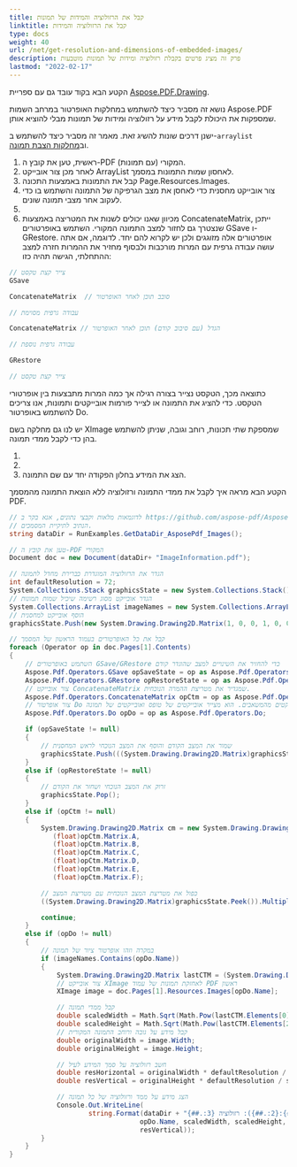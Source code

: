 ```yaml
---
title: קבל את הרזולוציה והמידות של תמונות
linktitle: קבל את הרזולוציה והמידות
type: docs
weight: 40
url: /net/get-resolution-and-dimensions-of-embedded-images/
description: פרק זה מציג פרטים בקבלת רזולוציה ומידות של תמונות מוטבעות
lastmod: "2022-02-17"
---
```

<script type="application/ld+json">
{
    "@context": "https://schema.org",
    "@type": "TechArticle",
    "headline": "קבל את הרזולוציה והמידות של תמונות",
    "alternativeHeadline": "איך לקבל רזולוציה ומידות של תמונות מוטבעות",
    "author": {
        "@type": "Person",
        "name":"Anastasiia Holub",
        "givenName": "Anastasiia",
        "familyName": "Holub",
        "url":"https://www.linkedin.com/in/anastasiia-holub-750430225/"
    },
    "genre": "יצירת מסמכי PDF",
    "keywords": "pdf, c#, קבל רזולוציה, קבל מידות",
    "wordcount": "302",
    "proficiencyLevel":"מתחיל",
    "publisher": {
        "@type": "Organization",
        "name": "צוות מסמכי Aspose.PDF",
        "url": "https://products.aspose.com/pdf",
        "logo": "https://www.aspose.cloud/templates/aspose/img/products/pdf/aspose_pdf-for-net.svg",
        "alternateName": "Aspose",
        "sameAs": [
            "https://facebook.com/aspose.pdf/",
            "https://twitter.com/asposepdf",
            "https://www.youtube.com/channel/UCmV9sEg_QWYPi6BJJs7ELOg/featured",
            "https://www.linkedin.com/company/aspose",
            "https://stackoverflow.com/questions/tagged/aspose",
            "https://aspose.quora.com/",
            "https://aspose.github.io/"
        ],
        "contactPoint": [
            {
                "@type": "ContactPoint",
                "telephone": "+1 903 306 1676",
                "contactType": "sales",
                "areaServed": "US",
                "availableLanguage": "en"
            },
            {
                "@type": "ContactPoint",
                "telephone": "+44 141 628 8900",
                "contactType": "sales",
                "areaServed": "GB",
                "availableLanguage": "en"
            },
            {
                "@type": "ContactPoint",
                "telephone": "+61 2 8006 6987",
                "contactType": "sales",
                "areaServed": "AU",
                "availableLanguage": "en"
            }
        ]
    },
    "url": "/net/get-resolution-and-dimensions-of-embedded-images/",
    "mainEntityOfPage": {
        "@type": "WebPage",
        "@id": "/net/get-resolution-and-dimensions-of-embedded-images/"
    },
    "dateModified": "2022-02-04",
    "description": "פרק זה מציג פרטים בקבלת רזולוציה ומידות של תמונות מוטבעות"
}
</script>
הקטע הבא בקוד עובד גם עם ספריית [Aspose.PDF.Drawing](/pdf/net/drawing/).

נושא זה מסביר כיצד להשתמש במחלקות האופרטור במרחב השמות Aspose.PDF שמספקות את היכולת לקבל מידע על רזולוציה ומידות של תמונות מבלי להוציא אותן.

ישנן דרכים שונות להשיג זאת. מאמר זה מסביר כיצד להשתמש ב-`arraylist` וב[מחלקות הצבת תמונה](https://reference.aspose.com/pdf/net/aspose.pdf/imageplacement).

1. ראשית, טען את קובץ ה-PDF המקורי (עם תמונות).
1. לאחר מכן צור אובייקט ArrayList לאחסון שמות התמונות במסמך.
1. קבל את התמונות באמצעות התכונה Page.Resources.Images.
1. צור אובייקט מחסנית כדי לאחסן את מצב הגרפיקה של התמונה והשתמש בו כדי לעקוב אחר מצבי תמונה שונים.
1.
1. מכיוון שאנו יכולים לשנות את המטריצה באמצעות ConcatenateMatrix, ייתכן שנצטרך גם לחזור למצב התמונה המקורי. השתמש באופרטורים GSave ו-GRestore. אופרטורים אלה מזוגגים ולכן יש לקרוא להם יחד. לדוגמה, אם אתה עושה עבודה גרפית עם המרות מורכבות ולבסוף מחזיר את ההמרות חזרה למצב ההתחלתי, הגישה תהיה כזו:

```csharp
// צייר קצת טקסט
GSave

ConcatenateMatrix  // סובב תוכן לאחר האופרטור

// עבודה גרפית מסוימת

ConcatenateMatrix // הגדל (עם סיבוב קודם) תוכן לאחר האופרטור

// עבודה גרפית נוספת

GRestore

// צייר קצת טקסט
```

כתוצאה מכך, הטקסט נצייר בצורה רגילה אך כמה המרות מתבצעות בין אופרטורי הטקסט. כדי להציג את התמונה או לצייר פורמות אובייקטים ותמונות, אנו צריכים להשתמש באופרטור Do.

יש לנו גם מחלקה בשם XImage שמספקת שתי תכונות, רוחב וגובה, שניתן להשתמש בהן כדי לקבל ממדי תמונה.

1.
1.
1. הצג את המידע בחלון הפקודה יחד עם שם התמונה.

הקטע הבא מראה איך לקבל את ממדי התמונה ורזולוציה ללא הוצאת התמונה מהמסמך PDF.

```csharp
// לדוגמאות מלאות וקבצי נתונים, אנא בקר ב https://github.com/aspose-pdf/Aspose.PDF-for-.NET
// הנתיב לתיקיית המסמכים.
string dataDir = RunExamples.GetDataDir_AsposePdf_Images();

// טען את קובץ ה-PDF המקורי
Document doc = new Document(dataDir+ "ImageInformation.pdf");

// הגדר את הרזולוציה המוגדרת כברירת מחדל לתמונה
int defaultResolution = 72;
System.Collections.Stack graphicsState = new System.Collections.Stack();
// הגדר אובייקט מסוג רשימה שיכיל שמות תמונות
System.Collections.ArrayList imageNames = new System.Collections.ArrayList(doc.Pages[1].Resources.Images.Names);
// הוסף אובייקט למחסנית
graphicsState.Push(new System.Drawing.Drawing2D.Matrix(1, 0, 0, 1, 0, 0));

// קבל את כל האופרטורים בעמוד הראשון של המסמך
foreach (Operator op in doc.Pages[1].Contents)
{
    // השתמש באופרטורים GSave/GRestore כדי להחזיר את השינויים למצב שהוגדר קודם
    Aspose.Pdf.Operators.GSave opSaveState = op as Aspose.Pdf.Operators.GSave;
    Aspose.Pdf.Operators.GRestore opRestoreState = op as Aspose.Pdf.Operators.GRestore;
    // צור אובייקט ConcatenateMatrix שמגדיר את מטריצת ההמרה הנוכחית.
    Aspose.Pdf.Operators.ConcatenateMatrix opCtm = op as Aspose.Pdf.Operators.ConcatenateMatrix;
    // צור אופרטור Do שמצייר אובייקטים מהמשאבים. הוא מצייר אובייקטים של טופס ואובייקטים של תמונה
    Aspose.Pdf.Operators.Do opDo = op as Aspose.Pdf.Operators.Do;

    if (opSaveState != null)
    {
        // שמור את המצב הקודם והוסף את המצב הנוכחי לראש המחסנית
        graphicsState.Push(((System.Drawing.Drawing2D.Matrix)graphicsState.Peek()).Clone());
    }
    else if (opRestoreState != null)
    {
        // זרוק את המצב הנוכחי ושחזר את הקודם
        graphicsState.Pop();
    }
    else if (opCtm != null)
    {
        System.Drawing.Drawing2D.Matrix cm = new System.Drawing.Drawing2D.Matrix(
           (float)opCtm.Matrix.A,
           (float)opCtm.Matrix.B,
           (float)opCtm.Matrix.C,
           (float)opCtm.Matrix.D,
           (float)opCtm.Matrix.E,
           (float)opCtm.Matrix.F);

        // כפול את מטריצת המצב הנוכחית עם מטריצת המצב
        ((System.Drawing.Drawing2D.Matrix)graphicsState.Peek()).Multiply(cm);

        continue;
    }
    else if (opDo != null)
    {
        // במקרה וזהו אופרטור ציור של תמונה
        if (imageNames.Contains(opDo.Name))
        {
            System.Drawing.Drawing2D.Matrix lastCTM = (System.Drawing.Drawing2D.Matrix)graphicsState.Peek();
            // צור אובייקט XImage לאחזקת תמונות של עמוד PDF ראשון
            XImage image = doc.Pages[1].Resources.Images[opDo.Name];

            // קבל ממדי תמונה
            double scaledWidth = Math.Sqrt(Math.Pow(lastCTM.Elements[0], 2) + Math.Pow(lastCTM.Elements[1], 2));
            double scaledHeight = Math.Sqrt(Math.Pow(lastCTM.Elements[2], 2) + Math.Pow(lastCTM.Elements[3], 2));
            // קבל מידע על גובה ורוחב התמונה המקורית
            double originalWidth = image.Width;
            double originalHeight = image.Height;

            // חשב רזולוציה על סמך המידע לעיל
            double resHorizontal = originalWidth * defaultResolution / scaledWidth;
            double resVertical = originalHeight * defaultResolution / scaledHeight;

            // הצג מידע על ממד ורזולוציה של כל תמונה
            Console.Out.WriteLine(
                    string.Format(dataDir + "תמונה {0} ({1:.##}:{2:.##}): רזולוציה {3:.##} x {4:.##}",
                                 opDo.Name, scaledWidth, scaledHeight, resHorizontal,
                                 resVertical));
        }
    }
}
```

<script type="application/ld+json">
{
    "@context": "http://schema.org",
    "@type": "SoftwareApplication",
    "name": "ספריית Aspose.PDF עבור .NET",
    "image": "https://www.aspose.cloud/templates/aspose/img/products/pdf/aspose_pdf-for-net.svg",
    "url": "https://www.aspose.com/",
    "publisher": {
        "@type": "Organization",
        "name": "Aspose.PDF",
        "url": "https://products.aspose.com/pdf",
        "logo": "https://www.aspose.cloud/templates/aspose/img/products/pdf/aspose_pdf-for-net.svg",
        "alternateName": "Aspose",
        "sameAs": [
            "https://facebook.com/aspose.pdf/",
            "https://twitter.com/asposepdf",
            "https://www.youtube.com/channel/UCmV9sEg_QWYPi6BJJs7ELOg/featured",
            "https://www.linkedin.com/company/aspose",
            "https://stackoverflow.com/questions/tagged/aspose",
            "https://aspose.quora.com/",
            "https://aspose.github.io/"
        ],
        "contactPoint": [
            {
                "@type": "ContactPoint",
                "telephone": "+1 903 306 1676",
                "contactType": "מכירות",
                "areaServed": "US",
                "availableLanguage": "en"
            },
            {
                "@type": "ContactPoint",
                "telephone": "+44 141 628 8900",
                "contactType": "מכירות",
                "areaServed": "GB",
                "availableLanguage": "en"
            },
            {
                "@type": "ContactPoint",
                "telephone": "+61 2 8006 6987",
                "contactType": "מכירות",
                "areaServed": "AU",
                "availableLanguage": "en"
            }
        ]
    },
    "offers": {
        "@type": "Offer",
        "price": "1199",
        "priceCurrency": "USD"
    },
    "applicationCategory": "ספריית עיבוד PDF עבור .NET",
    "downloadUrl": "https://www.nuget.org/packages/Aspose.PDF/",
    "operatingSystem": "Windows, MacOS, Linux",
    "screenshot": "https://docs.aspose.com/pdf/net/create-pdf-document/screenshot.png",
    "softwareVersion": "2022.1",
    "aggregateRating": {
        "@type": "AggregateRating",
        "ratingValue": "5",
        "ratingCount": "16"
    }
}
</script>
```

